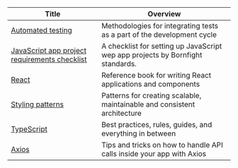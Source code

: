 <!-- prettier-ignore-start -->
<!-- start_toc -->
| Title | Overview |
|---|---|
| [Automated testing](/playbooks/javascript/automated-testing.md#readme) | Methodologies for integrating tests as a part of the development cycle |
| [JavaScript app project requirements checklist](/playbooks/javascript/javascript-app-project-requirements-checklist.md#readme) | A checklist for setting up JavaScript wep app projects by Bornfight standards. |
| [React](/playbooks/javascript/react.md#readme) | Reference book for writing React applications and components |
| [Styling patterns](/playbooks/javascript/styling-patterns.md#readme) | Patterns for creating scalable, maintainable and consistent architecture |
| [TypeScript](/playbooks/javascript/typescript.md#readme) | Best practices, rules, guides, and everything in between |
| [Axios](/playbooks/javascript/axios.md#readme) | Tips and tricks on how to handle API calls inside your app with Axios |
<!-- end_toc -->
<!-- prettier-ignore-end -->

